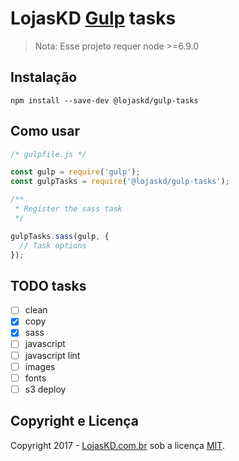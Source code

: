 # LojasKD [Gulp](http://gulpjs.com/) tasks

> Nota: Esse projeto requer node >=6.9.0

## Instalação

```
npm install --save-dev @lojaskd/gulp-tasks
```

## Como usar

```js
/* gulpfile.js */

const gulp = require('gulp');
const gulpTasks = require('@lojaskd/gulp-tasks');

/**
 * Register the sass task
 */

gulpTasks.sass(gulp, {
  // Task options
});
```

## TODO tasks

 - [ ] clean
 - [x] copy
 - [x] sass
 - [ ] javascript
 - [ ] javascript lint
 - [ ] images
 - [ ] fonts
 - [ ] s3 deploy

## Copyright e Licença

Copyright 2017 - [LojasKD.com.br](https://www.lojaskd.com.br/) sob a licença [MIT](/LICENSE).
